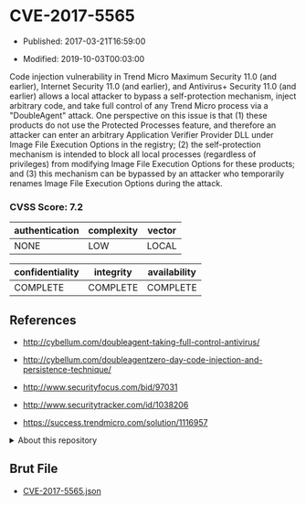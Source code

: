# CVE-2017-5565

- Published: 2017-03-21T16:59:00

- Modified: 2019-10-03T00:03:00

Code injection vulnerability in Trend Micro Maximum Security 11.0 (and earlier), Internet Security 11.0 (and earlier), and Antivirus+ Security 11.0 (and earlier) allows a local attacker to bypass a self-protection mechanism, inject arbitrary code, and take full control of any Trend Micro process via a "DoubleAgent" attack. One perspective on this issue is that (1) these products do not use the Protected Processes feature, and therefore an attacker can enter an arbitrary Application Verifier Provider DLL under Image File Execution Options in the registry; (2) the self-protection mechanism is intended to block all local processes (regardless of privileges) from modifying Image File Execution Options for these products; and (3) this mechanism can be bypassed by an attacker who temporarily renames Image File Execution Options during the attack.

### CVSS Score: **7.2**

| authentication | complexity | vector |
| --- | --- | --- |
| NONE | LOW | LOCAL |

| confidentiality | integrity | availability |
| --- | --- | --- |
| COMPLETE | COMPLETE | COMPLETE |

## References

* http://cybellum.com/doubleagent-taking-full-control-antivirus/

* http://cybellum.com/doubleagentzero-day-code-injection-and-persistence-technique/

* http://www.securityfocus.com/bid/97031

* http://www.securitytracker.com/id/1038206

* https://success.trendmicro.com/solution/1116957

<details>
<summary>About this repository</summary> 

  This repository is part of the project [Live Hack CVE](https://github.com/Live-Hack-CVE). Main website can be found [www.live-hack.org](https://www.live-hack.org) 
  
  Made by [Sn0wAlice](https://github.com/Sn0wAlice) for the people that care about security and need to have a feed of the latest CVEs. Hope you enjoy it, don't forget to star the repo and follow me on [Twitter](https://twitter.com/Sn0wAlice) and [Github](https://github.com/Sn0wAlice). And that is my [personnal website](https://www.alice-snow.me/)

  - [Home Page](https://github.com/Live-Hack-CVE)
  - [Framework](https://github.com/Live-Hack-CVE/cve-framework)
  - [CVE database](https://github.com/Live-Hack-CVE/full_database)
  - [Changelog](https://github.com/Live-Hack-CVE/Changelog)
</details>

## Brut File

* [CVE-2017-5565.json](https://raw.githubusercontent.com/Live-Hack-CVE/full_database/main/cves/2017/CVE-2017-5565.json)


